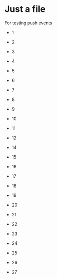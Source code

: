 Just a file
===========

For testing push events


- 1
- 2
- 3
- 4
- 5

- 6
- 7
- 8
- 9
- 10
- 11
- 12
- 14

- 15
- 16
- 17
- 18
- 19
- 20
- 21

- 22
- 23
- 24
- 25
- 26
- 27

